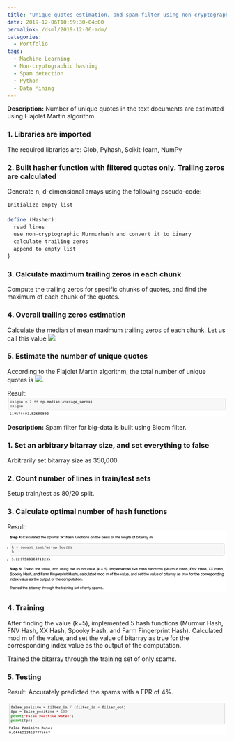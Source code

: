 ```yaml
---
title: "Unique quotes estimation, and spam filter using non-cryptographic hashing algorithms"
date: 2019-12-06T10:59:30-04:00
permalink: /dsml/2019-12-06-adm/
categories:
  - Portfolio
tags:
  - Machine Learning
  - Non-cryptographic hashing
  - Spam detection
  - Python
  - Data Mining
---
```


**Description:** Number of unique quotes in the text documents are estimated using Flajolet Martin algorithm.

### 1. Libraries are imported

The required libraries are: Glob, Pyhash, Scikit-learn, NumPy

### 2. Built hasher function with filtered quotes only. Trailing zeros are calculated

Generate n, d-dimensional arrays using the following pseudo-code:

```javascript
Initialize empty list

define (Hasher):
  read lines
  use non-cryptographic Murmurhash and convert it to binary
  calculate trailing zeros
  append to empty list
}
```

### 3. Calculate maximum trailing zeros in each chunk 

Compute the trailing zeros for specific chunks of quotes, and find the maximum of each chunk of the quotes.

### 4. Overall trailing zeros estimation 

Calculate the median of mean maximum trailing zeros of each chunk. Let us call this value <img src="https://latex.codecogs.com/gif.latex?'M'"/>.

### 5. Estimate the number of unique quotes

According to the Flajolet Martin algorithm, the total number of unique quotes is <img src="https://latex.codecogs.com/gif.latex?2^{M}"/>.

Result: <img src="/assets/images/advanced-data-mining/trailing-zeros.png?raw=true"/>

**Description:** Spam filter for big-data is built using Bloom filter.

### 1. Set an arbitrary bitarray size, and set everything to false

Arbitrarily set bitarray size as 350,000.

### 2. Count number of lines in train/test sets

Setup train/test as 80/20 split.

### 3. Calculate optimal number of hash functions

Result: <img src="/assets/images/advanced-data-mining/HW4.png?raw=true"/>

### 4. Training

After finding the value (k=5), implemented 5 hash functions (Murmur Hash, FNV Hash, XX Hash, Spooky Hash, and Farm Fingerprint Hash). Calculated mod m of the value, and set the value of bitarray as true for the corresponding index value as the output of the computation.

Trained the bitarray through the training set of only spams.

### 5. Testing

Result: Accurately predicted the spams with a FPR of 4%. 

<img src="/assets/images/advanced-data-mining/false-positive.png?raw=true"/>

